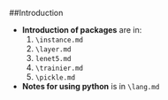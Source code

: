 ##Introduction
- __Introduction of packages__ are in:
  1. `\instance.md`
  2. `\layer.md`
  3. `lenet5.md`
  4. `\trainier.md`
  5. `\pickle.md`
- __Notes for using python__ is in `\lang.md`
